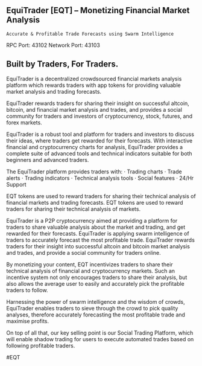 ## EquiTrader [EQT] – Monetizing Financial Market Analysis
    Accurate & Profitable Trade Forecasts using Swarm Intelligence

RPC Port: 43102
Network Port: 43103

## Built by Traders, For Traders.

EquiTrader is a decentralized crowdsourced financial markets analysis platform which rewards traders with app tokens for providing valuable market analysis and trading forecasts.

EquiTrader rewards traders for sharing their insight on successful altcoin, bitcoin, and financial market analysis and trades, and provides a social community for traders and investors of cryptocurrency, stock, futures, and forex markets.

EquiTrader is a robust tool and platform for traders and investors to discuss their ideas, where traders get rewarded for their forecasts. With interactive financial and cryptocurrency charts for analysis, EquiTrader provides a complete suite of advanced tools and technical indicators suitable for both beginners and advanced traders.

The EquiTrader platform provides traders with: · Trading charts · Trade alerts · Trading indicators
· Technical analysis tools · Social features · 24/Hr Support

EQT tokens are used to reward traders for sharing their technical analysis of financial markets and trading forecasts. EQT tokens are used to reward traders for sharing their technical analysis of markets.

EquiTrader is a P2P cryptocurrency aimed at providing a platform for traders to share valuable analysis about the market and trading, and get rewarded for their forecasts. EquiTrader is applying swarm intelligence of traders to accurately forecast the most profitable trade. EquiTrader rewards traders for their insight into successful altcoin and bitcoin market analysis and trades, and provide a social community for traders online.

By monetizing your content, EQT incentivizes traders to share their technical analysis of financial and cryptocurrency markets. Such an incentive system not only encourages traders to share their analysis, but also allows the average user to easily and accurately pick the profitable traders to follow.

Harnessing the power of swarm intelligence and the wisdom of crowds, EquiTrader enables traders to sieve through the crowd to pick quality analyses, therefore accurately forecasting the most profitable trade and maximise profits.

On top of all that, our key selling point is our Social Trading Platform, which will enable shadow trading for users to execute automated trades based on following profitable traders.

#EQT
